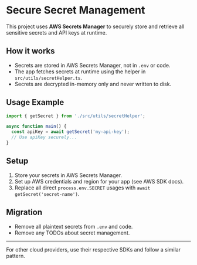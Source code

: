 # Secure Secret Management

This project uses **AWS Secrets Manager** to securely store and retrieve all sensitive secrets and API keys at runtime.

## How it works
- Secrets are stored in AWS Secrets Manager, not in `.env` or code.
- The app fetches secrets at runtime using the helper in `src/utils/secretHelper.ts`.
- Secrets are decrypted in-memory only and never written to disk.

## Usage Example
```ts
import { getSecret } from './src/utils/secretHelper';

async function main() {
  const apiKey = await getSecret('my-api-key');
  // Use apiKey securely...
}
```

## Setup
1. Store your secrets in AWS Secrets Manager.
2. Set up AWS credentials and region for your app (see AWS SDK docs).
3. Replace all direct `process.env.SECRET` usages with `await getSecret('secret-name')`.

## Migration
- Remove all plaintext secrets from `.env` and code.
- Remove any TODOs about secret management.

---
For other cloud providers, use their respective SDKs and follow a similar pattern.
